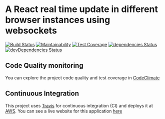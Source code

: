 # A React real time update in different browser instances using websockets

[![Build Status](https://travis-ci.org/jseto/real-time-update-todo.svg?branch=master)](https://travis-ci.org/jseto/real-time-update-todo) [![Maintainability](https://api.codeclimate.com/v1/badges/aaba262edf31d561db59/maintainability)](https://codeclimate.com/github/jseto/real-time-update-todo/maintainability) [![Test Coverage](https://api.codeclimate.com/v1/badges/aaba262edf31d561db59/test_coverage)](https://codeclimate.com/github/jseto/real-time-update-todo/test_coverage)
[![dependencies Status](https://david-dm.org/jseto/real-time-update-todo/status.svg)](https://david-dm.org/jseto/real-time-update-todo) [![devDependencies Status](https://david-dm.org/jseto/real-time-update-todo/dev-status.svg)](https://david-dm.org/jseto/real-time-update-todo?type=dev)


## Code Quality monitoring

You can explore the project code quality and test coverage in [CodeClimate](https://codeclimate.com/github/jseto/real-time-update-todo)

## Continuous Integration

This project uses [Travis](https://travis.com) for continuous integration (CI) and deploys it at [AWS](https://aws.amazon.com). You can see a live website for this application [here](http://real-time-update-todo.eu-west-2.elasticbeanstalk.com)
